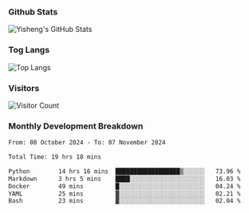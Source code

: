 ### Github Stats
![Yisheng's GitHub Stats](https://github-readme-stats-9qabuvhk1-gongyisheng.vercel.app/api?username=gongyisheng&count_private=true&show_icons=true)
### Tog Langs
![Top Langs](https://github-readme-stats-9qabuvhk1-gongyisheng.vercel.app/api/top-langs/?username=gongyisheng&layout=compact)
### Visitors
![Visitor Count](https://profile-counter.glitch.me/gongyisheng/count.svg)
### Monthly Development Breakdown
<!--START_SECTION:waka-->

```txt
From: 08 October 2024 - To: 07 November 2024

Total Time: 19 hrs 18 mins

Python        14 hrs 16 mins  ██████████████████▒░░░░░░   73.96 %
Markdown      3 hrs 5 mins    ████░░░░░░░░░░░░░░░░░░░░░   16.03 %
Docker        49 mins         █░░░░░░░░░░░░░░░░░░░░░░░░   04.24 %
YAML          25 mins         ▓░░░░░░░░░░░░░░░░░░░░░░░░   02.21 %
Bash          23 mins         ▓░░░░░░░░░░░░░░░░░░░░░░░░   02.04 %
```

<!--END_SECTION:waka-->
